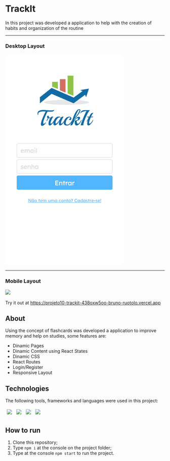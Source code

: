 # TrackIt
In this project was developed a application to help with the creation of habits and organization of the routine

<hr></hr>
<h3>Desktop Layout</h3> 
<img src="/assets/trackit.gif" />

<hr></hr>
<h3>Mobile Layout</h3> 
  <img src="/assets/trackit-mobile.gif" />

Try it out at https://projeto10-trackit-438oxw5oo-bruno-ruotolo.vercel.app

## About

Using the concept of flashcards was developed a application to improve memory and help on studies, some features are:

- Dinamic Pages
- Dinamic Content using React States
- Dinamic CSS 
- React Routes
- Login/Register
- Responsive Layout 

## Technologies
The following tools, frameworks and languages were used in this project:<br>

<div>
  <img style='margin: 5px;' src="https://img.shields.io/badge/css-%231572B6.svg?style=for-the-badge&logo=css3&logoColor=white"/>
  <img style='margin: 5px;' src="https://img.shields.io/badge/html5-%23E34F26.svg?style=for-the-badge&logo=html5&logoColor=white"/>
  <img style='margin: 5px;' src="https://img.shields.io/badge/JavaScript-323330?style=for-the-badge&logo=javascript&logoColor=F7DF1E"/>
  <img style='margin: 5px;' src="https://img.shields.io/badge/React-20232A?style=for-the-badge&logo=react&logoColor=61DAFB"/>
  
</div>

## How to run

1. Clone this repository;
2. Type `npm i` at the console on the project folder;
3. Type at the console `npm start` to run the project.
